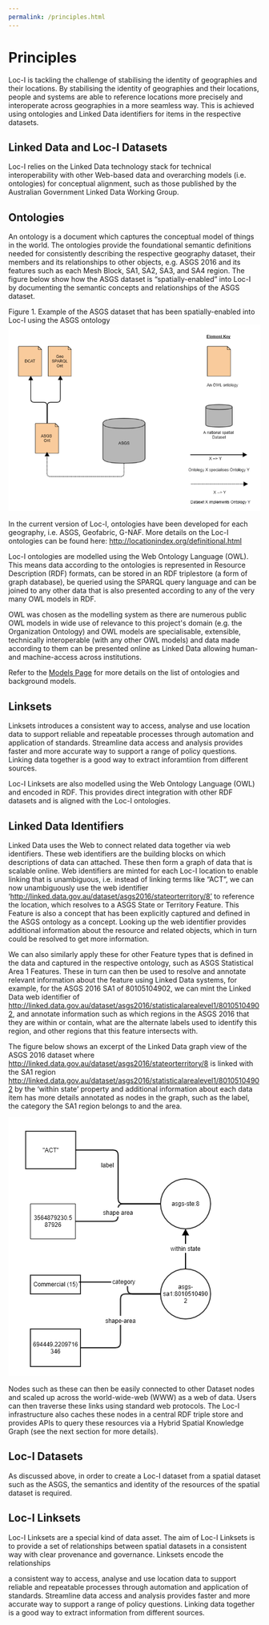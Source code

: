 ```yaml
---
permalink: /principles.html
---
```


# Principles

Loc-I is tackling the challenge of stabilising the identity of geographies and their locations. 
By stabilising the identity of geographies and their locations, people and systems are able to reference locations more precisely and interoperate across geographies in a more seamless way. 
This is achieved using ontologies and Linked Data identifiers for items in the respective datasets.

## Linked Data and Loc-I Datasets

Loc-I relies on the Linked Data technology stack for technical interoperability with other Web-based data and overarching models (i.e. ontologies) for conceptual alignment, such as those published by the Australian Government Linked Data Working Group. 

## Ontologies 

An ontology is a document which captures the conceptual model of things in the world. The ontologies provide the foundational semantic definitions needed for consistently describing the respective geography dataset, their members and its relationships to other objects, e.g. ASGS 2016 and its features such as each Mesh Block, SA1, SA2, SA3, and SA4 region. The figure below show how the ASGS dataset is “spatially-enabled” into Loc-I by documenting the semantic concepts and relationships of the ASGS dataset. 

Figure 1. Example of the ASGS dataset that has been spatially-enabled into Loc-I using the ASGS ontology
![ASGS ontology example](images/asgs-ont-dataset-ex1.png "ASGS ontology example")

In the current version of Loc-I, ontologies have been developed for each geography, i.e. ASGS, Geofabric, G-NAF.  More details on the Loc-I ontologies can be found here: http://locationindex.org/definitional.html

Loc-I ontologies are modelled using the Web Ontology Language (OWL). This means data according to the ontologies is represented in Resource Description (RDF) formats, can be stored in an RDF triplestore (a form of graph database), be queried using the SPARQL query language and can be joined to any other data that is also presented according to any of the very many OWL models in RDF.

OWL was chosen as the modelling system as there are numerous public OWL models in wide use of relevance to this project's domain (e.g. the Organization Ontology) and OWL models are specialisable, extensible, technically interoperable (with any other OWL models) and data made according to them can be presented online as Linked Data allowing human- and machine-access across institutions.

Refer to the [Models Page](models.md) for more details on the list of ontologies and background models.

## Linksets

Linksets introduces a consistent way to access, analyse and use location data to support reliable and repeatable processes through automation and application of standards. Streamline data access and analysis provides faster and more accurate way to support a range of policy questions. Linking data together is a good way to extract inforamtiion from different sources.

Loc-I Linksets are also modelled using the Web Ontology Language (OWL) and encoded in RDF. This provides direct integration with other RDF datasets and is aligned with the Loc-I ontologies.


## Linked Data Identifiers

Linked Data uses the Web to connect related data together via web identifiers. These web identifiers are the building blocks on which descriptions of data can attached. These then form a graph of data that is scalable online. Web identifiers are minted for each Loc-I location to enable linking that is unambiguous, i.e. instead of linking terms like “ACT”, we can now unambiguously use the web identifier ‘http://linked.data.gov.au/dataset/asgs2016/stateorterritory/8’ to reference the location, which resolves to a ASGS State or Territory Feature. This Feature is also a concept that has been explicitly captured and defined in the ASGS ontology as a concept. Looking up the web identifier provides additional information about the resource and related objects, which in turn could be resolved to get more information. 

We can also similarly apply these for other Feature types that is defined in the data and captured in the respective ontology, such as ASGS Statistical Area 1 Features. These in turn can then be used to resolve and annotate relevant information about the feature using Linked Data systems, for example, for the ASGS 2016 SA1 of 80105104902, we can mint the Linked Data web identifier of http://linked.data.gov.au/dataset/asgs2016/statisticalarealevel1/80105104902, and annotate information such as which regions in the ASGS 2016 that they are within or contain, what are the alternate labels used to identify this region, and other regions that this feature intersects with. 

The figure below shows an excerpt of the Linked Data graph view of the ASGS 2016 dataset where  http://linked.data.gov.au/dataset/asgs2016/stateorterritory/8 is linked with the SA1 region http://linked.data.gov.au/dataset/asgs2016/statisticalarealevel1/80105104902 by the ‘within state’ property and additional information about each data item has more details annotated as nodes in the graph, such as the label, the category the SA1 region belongs to and the area. 

![ASGS Data Example](images/asgs-data-ex.png "ASGS Data Example")

Nodes such as these can then be easily connected to other Dataset nodes and scaled up across the world-wide-web (WWW) as a web of data. Users can then traverse these links using standard web protocols. The Loc-I infrastructure also caches these nodes in a central RDF triple store and provides APIs to query these resources via a Hybrid Spatial Knowledge Graph (see the next section for more details).

## Loc-I Datasets

As discussed above, in order to create a Loc-I dataset from a spatial dataset such as the ASGS, the semantics and identity of the resources of the spatial dataset is required. 

## Loc-I Linksets

Loc-I Linksets are a special kind of data asset. The aim of Loc-I Linksets is to provide a set of relationships between spatial datasets in a consistent way with clear provenance and governance. Linksets encode the relationships 

 a consistent way to access, analyse and use location data to support reliable and repeatable processes through automation and application of standards. Streamline data access and analysis provides faster and more accurate way to support a range of policy questions.
Linking data together is a good way to extract information from different sources.

